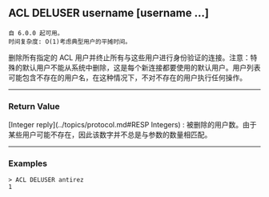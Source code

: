 ## ACL DELUSER username [username ...]

    自 6.0.0 起可用。
    时间复杂度: O(1)考虑典型用户的平摊时间。

删除所有指定的 ACL 用户并终止所有与这些用户进行身份验证的连接。注意：特殊的默认用户不能从系统中删除，这是每个新连接都要使用的默认用户。用户列表可能包含不存在的用户名，在这种情况下，不对不存在的用户执行任何操作。

---

### Return Value

[Integer reply](../topics/protocol.md#RESP Integers) : 被删除的用户数。由于某些用户可能不存在，因此该数字并不总是与参数的数量相匹配。

---

### Examples

```
> ACL DELUSER antirez
1
```